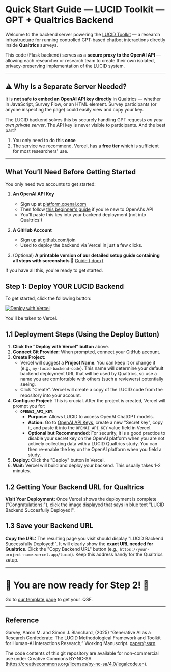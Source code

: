 # Quick Start Guide — LUCID Toolkit — GPT + Qualtrics Backend 

Welcome to the backend server powering the [LUCID Toolkit](http://lucidresearch.io) — a research infrastructure for running controlled GPT-based chatbot interactions directly inside **Qualtrics** surveys.

This code (Flask backend) serves as a **secure proxy to the OpenAI API** — allowing each researcher or research team to create their own isolated, privacy-preserving implementation of the LUCID system.

---

## ⚠️ Why Is a Separate Server Needed?

It is **not safe to embed an OpenAI API key directly** in Qualtrics — whether in JavaScript, Survey Flow, or an HTML element. Survey participants (or anyone inspecting the page) could easily view and copy your key.

The LUCID backend solves this by securely handling GPT requests *on your own private server*. The API key is never visible to participants. And the best part? 
1. You only need to do this **once**
2. The service we recommend, Vercel, has a **free tier** which is sufficient for most researchers' use. 

---

## What You’ll Need Before Getting Started

You only need two accounts to get started:

1. **An OpenAI API Key**  
   - Sign up at [platform.openai.com](https://platform.openai.com/signup)  
   - Then follow [this beginner's guide](https://questionableresearch.ai/2025/02/27/how-to-sign-up-for-openai-and-get-an-api-key-for-beginners/) if you're new to OpenAI's API 
   - You'll paste this key into your backend deployment (not into Qualtrics!)

2. **A GitHub Account**  
   - Sign up at [github.com/join](https://github.com/join)  
   - Used to deploy the backend via Vercel in just a few clicks.
  
3. (Optional) **A printable version of our detailed setup guide containing all steps with screenshots**
📄 [Guide (.docx)](https://github.com/amgarv/LUCID_TOOL_BACKEND/raw/main/LUCIDToolkitUserGuide.docx) 

If you have all this, you're ready to get started. 

## Step 1: Deploy YOUR LUCID Backend

To get started, click the following button:

[![Deploy with Vercel](https://vercel.com/button)](https://vercel.com/new/clone?repository-url=https%3A%2F%2Fgithub.com%2Famgarv%2FLUCID_TOOL_BACKEND&project-name=lucid-tool-backend&repository-name=my-lucid-backend-code&env=OPENAI_API_KEY&envDescription=INSTRUCTIONS%3A%20For%20OPENAI_API_KEY%20input%20your%20OpenAI%20API%20key%20(available%20at%20%22Learn%20more%22%20link%20below).&envLink=https%3A%2F%2Fplatform.openai.com%2Faccount%2Fapi-keys)

You'll be taken to Vercel.

## 1.1 Deployment Steps (Using the Deploy Button)

1.  **Click the "Deploy with Vercel" button** above.
2.  **Connect Git Provider:** When prompted, connect your GitHub account.
3.  **Create Project:**
    * Vercel will suggest a **Project Name**. You can keep it or change it (e.g., `my-lucid-backend-code`). This name will determine your default backend deployment URL that will be used by Qualtrics, so use a name you are comfortable with others (such a reviewers) potentially seeing.
    * Click "Create". Vercel will create a copy of the LUCID code from the repository into your account.
4.  **Configure Project:** This is crucial. After the project is created, Vercel will prompt you for:
    * **`OPENAI_API_KEY`**:
        * **Purpose:** Allows LUCID to access OpenAI ChatGPT models.
        * **Action:** Go to [OpenAI API Keys](https://platform.openai.com/api-keys), create a new "Secret key", copy it, and paste it into the `OPENAI_API_KEY` value field in Vercel. 
        * **Optional but Recommended:** For security, it is a good practice to disable your secret key on the OpenAI platform when you are not actively collecting data with a LUCID Qualtrics study. You can then re-enable the key on the OpenAI platform when you field a study.
6.  **Deploy:** Click the "Deploy" button in Vercel.
7.  **Wait:** Vercel will build and deploy your backend. This usually takes 1-2 minutes.

## 1.2 Getting Your Backend URL for Qualtrics

**Visit Your Deployment:** Once Vercel shows the deployment is complete ("Congratulations!"), click the image displayed that says in blue text "LUCID Backend Succesfully Deployed!".

## 1.3 Save your Backend URL

**Copy the URL:** The resulting page you visit should display "LUCID Backend Successfully Deployed!". It will clearly show the **exact URL needed for Qualtrics**. Click the "Copy Backend URL" button (e.g., `https://your-project-name.vercel.app/lucid`). Keep this address handy for the Qualtrics setup.

---

# 🎉 You are now ready for Step 2! 🥳

Go to [our template page](http://lucidresearch.io/LUCIDtemplates.html) to get your .QSF.

---

## Reference

Garvey, Aaron M. and Simon J. Blanchard, (2025) “Generative AI as a Research Confederate: The LUCID Methodological Framework and Toolkit for Human-AI Interactions Research,” Working Manuscript. [paper@ssrn](https://papers.ssrn.com/sol3/papers.cfm?abstract_id=5256150) 

The code contents of this git repository are available for non-commercial use under Creative Commons BY-NC-SA (https://creativecommons.org/licenses/by-nc-sa/4.0/legalcode.en).
